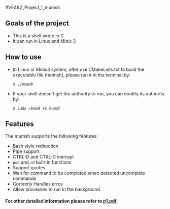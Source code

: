 #VE482_Project_1_mumsh

## Goals of the project

- This is a shell wrote in C
- It can run in Linux and Minix 3

## How to use

- In Linux or Minix3 system, after use CMakeLists.txt to build the executable file (mumsh), please run it in the terminal by:

	`$ ./mumsh`

- If your shell doesn't get the authority to run, you can modify its authority by:

	`$ sudo chmod +x mumsh`

## Features
The mumsh supports the following features:
- Bash style redirection
- Pipe support
- CTRL-D and CTRL-C inerrupt
- `pwd` and `cd` built-in functions
- Support quotes
- Wait for command to be completed when detected uncomplete commands
- Correctly Handles erros
- Allow processes to run in the background

#### For other detailed information please refer to [p1.pdf](https://github.com/camelboat/VE482_Project_1/blob/master/p1.pdf).